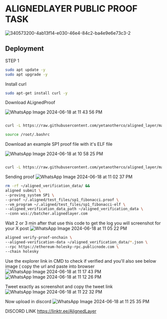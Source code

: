
# ALIGNEDLAYER PUBLIC PROOF TASK
![340573200-4ab13f14-e030-46e4-84c2-ba4e9e6e73c3-2](https://github.com/sujit4775/Alignedlayer-Testnet-Proof-/assets/141178071/e9d163df-d61e-4071-bef0-9b924ca23d2d)


## Deployment

STEP 1
```bash
sudo apt update -y
sudo apt upgrade -y
```


Install curl

```bash
sudo apt-get install curl -y
```


Download ALignedProof

![WhatsApp Image 2024-06-18 at 11 43 56 PM](https://github.com/sujit4775/Alignedlayer-Testnet-Proof-/assets/141178071/64118443-4caa-43d6-bf31-9172abf9f8c8)


```bash

curl -L https://raw.githubusercontent.com/yetanotherco/aligned_layer/main/batcher/aligned/install_aligned.sh | bash
```
```bash
source /root/.bashrc
```


Download an example SP1 proof file with it's ELF file

![WhatsApp Image 2024-06-18 at 10 58 25 PM](https://github.com/sujit4775/Alignedlayer-Testnet-Proof-/assets/141178071/d4431380-88ff-4d88-840e-bcaeb2751a59)

```bash

curl -L https://raw.githubusercontent.com/yetanotherco/aligned_layer/main/batcher/aligned/get_proof_test_files.sh | bash
```


Sending proof
![WhatsApp Image 2024-06-18 at 11 02 37 PM](https://github.com/sujit4775/Alignedlayer-Testnet-Proof-/assets/141178071/3569d018-c2c0-48fd-80e2-f1898a92dfb7)

```bash
rm -rf ~/aligned_verification_data/ &&
aligned submit \
--proving_system SP1 \
--proof ~/.aligned/test_files/sp1_fibonacci.proof \
--vm_program ~/.aligned/test_files/sp1_fibonacci-elf \
--aligned_verification_data_path ~/aligned_verification_data \
--conn wss://batcher.alignedlayer.com
```
Wait 2 or 3 min after that
use this code to get the log you will screenshot for your X post
![WhatsApp Image 2024-06-18 at 11 05 22 PM](https://github.com/sujit4775/Alignedlayer-Testnet-Proof-/assets/141178071/4ad380ab-d7bb-4912-a96f-5de21a4a4a54)

```bash
aligned verify-proof-onchain \
--aligned-verification-data ~/aligned_verification_data/*.json \
--rpc https://ethereum-holesky-rpc.publicnode.com \
--chain holesky
```


Use the explorer link in CMD to check if verified and you'll also see below image ( copy the url and paste into browser
![WhatsApp Image 2024-06-18 at 11 17 43 PM](https://github.com/sujit4775/Alignedlayer-Testnet-Proof-/assets/141178071/1ca7e264-4b18-4a43-8c47-ac955c9fdd2d)
![WhatsApp Image 2024-06-18 at 11 12 26 PM](https://github.com/sujit4775/Alignedlayer-Testnet-Proof-/assets/141178071/627999a4-4b2d-4e88-9aac-7837ced9ff16)


Tweet exactly as screenshot and copy the tweet link 
![WhatsApp Image 2024-06-18 at 11 22 32 PM](https://github.com/sujit4775/Alignedlayer-Testnet-Proof-/assets/141178071/03fd20e9-aced-4232-9a60-41d6befb8754)


Now upload in discord
![WhatsApp Image 2024-06-18 at 11 25 35 PM](https://github.com/sujit4775/Alignedlayer-Testnet-Proof-/assets/141178071/46f7a3aa-970d-4657-9daf-8aaa3733b054)


DISCORD LINK
https://linktr.ee/AlignedLayer



